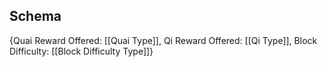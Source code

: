 ## Schema

{Quai Reward Offered: [[Quai Type]],
Qi Reward Offered: [[Qi Type]],
Block Difficulty: [[Block Difficulty Type]]}
